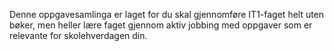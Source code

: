 Denne oppgavesamlinga er laget for du skal gjennomføre IT1-faget helt uten bøker, men heller lære faget gjennom aktiv jobbing med oppgaver som er relevante for skolehverdagen din.

